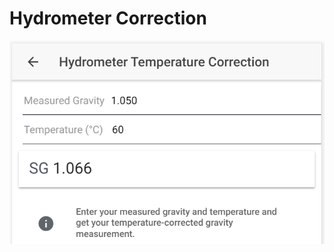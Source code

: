 # Hydrometer Correction

![Calculate corrected SG based on hydrometer reading and given temperature](../.gitbook/assets/image%20%2815%29.png)

